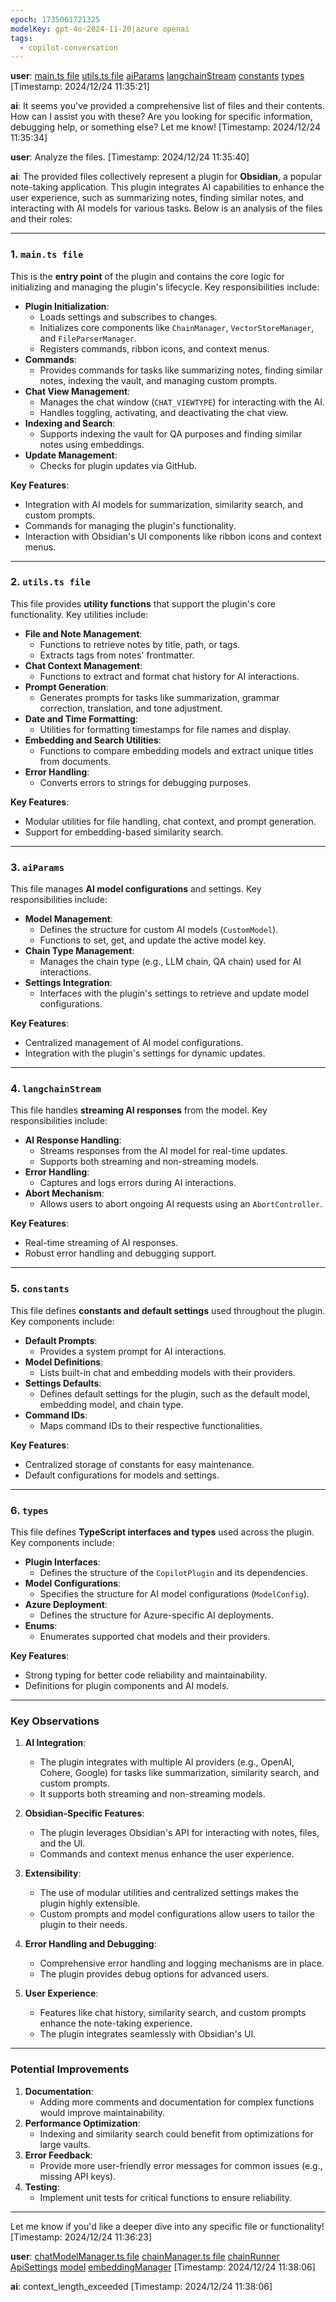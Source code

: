 ```yaml
---
epoch: 1735061721325
modelKey: gpt-4o-2024-11-20|azure openai
tags:
  - copilot-conversation
---
```


**user**: [main.ts file](main.ts%20file.md) [utils.ts file](utils.ts%20file.md) [aiParams](./aiParams.md) [langchainStream](./langchainStream.md) [constants](./constants.md) [types](types.md)
[Timestamp: 2024/12/24 11:35:21]

**ai**: It seems you've provided a comprehensive list of files and their contents. How can I assist you with these? Are you looking for specific information, debugging help, or something else? Let me know!
[Timestamp: 2024/12/24 11:35:34]

**user**: Analyze the files.
[Timestamp: 2024/12/24 11:35:40]

**ai**: The provided files collectively represent a plugin for **Obsidian**, a popular note-taking application. This plugin integrates AI capabilities to enhance the user experience, such as summarizing notes, finding similar notes, and interacting with AI models for various tasks. Below is an analysis of the files and their roles:

---

### **1. `main.ts file`**
This is the **entry point** of the plugin and contains the core logic for initializing and managing the plugin's lifecycle. Key responsibilities include:
- **Plugin Initialization**:
  - Loads settings and subscribes to changes.
  - Initializes core components like `ChainManager`, `VectorStoreManager`, and `FileParserManager`.
  - Registers commands, ribbon icons, and context menus.
- **Commands**:
  - Provides commands for tasks like summarizing notes, finding similar notes, indexing the vault, and managing custom prompts.
- **Chat View Management**:
  - Manages the chat window (`CHAT_VIEWTYPE`) for interacting with the AI.
  - Handles toggling, activating, and deactivating the chat view.
- **Indexing and Search**:
  - Supports indexing the vault for QA purposes and finding similar notes using embeddings.
- **Update Management**:
  - Checks for plugin updates via GitHub.

**Key Features**:
- Integration with AI models for summarization, similarity search, and custom prompts.
- Commands for managing the plugin's functionality.
- Interaction with Obsidian's UI components like ribbon icons and context menus.

---

### **2. `utils.ts file`**
This file provides **utility functions** that support the plugin's core functionality. Key utilities include:
- **File and Note Management**:
  - Functions to retrieve notes by title, path, or tags.
  - Extracts tags from notes' frontmatter.
- **Chat Context Management**:
  - Functions to extract and format chat history for AI interactions.
- **Prompt Generation**:
  - Generates prompts for tasks like summarization, grammar correction, translation, and tone adjustment.
- **Date and Time Formatting**:
  - Utilities for formatting timestamps for file names and display.
- **Embedding and Search Utilities**:
  - Functions to compare embedding models and extract unique titles from documents.
- **Error Handling**:
  - Converts errors to strings for debugging purposes.

**Key Features**:
- Modular utilities for file handling, chat context, and prompt generation.
- Support for embedding-based similarity search.

---

### **3. `aiParams`**
This file manages **AI model configurations** and settings. Key responsibilities include:
- **Model Management**:
  - Defines the structure for custom AI models (`CustomModel`).
  - Functions to set, get, and update the active model key.
- **Chain Type Management**:
  - Manages the chain type (e.g., LLM chain, QA chain) used for AI interactions.
- **Settings Integration**:
  - Interfaces with the plugin's settings to retrieve and update model configurations.

**Key Features**:
- Centralized management of AI model configurations.
- Integration with the plugin's settings for dynamic updates.

---

### **4. `langchainStream`**
This file handles **streaming AI responses** from the model. Key responsibilities include:
- **AI Response Handling**:
  - Streams responses from the AI model for real-time updates.
  - Supports both streaming and non-streaming models.
- **Error Handling**:
  - Captures and logs errors during AI interactions.
- **Abort Mechanism**:
  - Allows users to abort ongoing AI requests using an `AbortController`.

**Key Features**:
- Real-time streaming of AI responses.
- Robust error handling and debugging support.

---

### **5. `constants`**
This file defines **constants and default settings** used throughout the plugin. Key components include:
- **Default Prompts**:
  - Provides a system prompt for AI interactions.
- **Model Definitions**:
  - Lists built-in chat and embedding models with their providers.
- **Settings Defaults**:
  - Defines default settings for the plugin, such as the default model, embedding model, and chain type.
- **Command IDs**:
  - Maps command IDs to their respective functionalities.

**Key Features**:
- Centralized storage of constants for easy maintenance.
- Default configurations for models and settings.

---

### **6. `types`**
This file defines **TypeScript interfaces and types** used across the plugin. Key components include:
- **Plugin Interfaces**:
  - Defines the structure of the `CopilotPlugin` and its dependencies.
- **Model Configurations**:
  - Specifies the structure for AI model configurations (`ModelConfig`).
- **Azure Deployment**:
  - Defines the structure for Azure-specific AI deployments.
- **Enums**:
  - Enumerates supported chat models and their providers.

**Key Features**:
- Strong typing for better code reliability and maintainability.
- Definitions for plugin components and AI models.

---

### **Key Observations**
1. **AI Integration**:
   - The plugin integrates with multiple AI providers (e.g., OpenAI, Cohere, Google) for tasks like summarization, similarity search, and custom prompts.
   - It supports both streaming and non-streaming models.

2. **Obsidian-Specific Features**:
   - The plugin leverages Obsidian's API for interacting with notes, files, and the UI.
   - Commands and context menus enhance the user experience.

3. **Extensibility**:
   - The use of modular utilities and centralized settings makes the plugin highly extensible.
   - Custom prompts and model configurations allow users to tailor the plugin to their needs.

4. **Error Handling and Debugging**:
   - Comprehensive error handling and logging mechanisms are in place.
   - The plugin provides debug options for advanced users.

5. **User Experience**:
   - Features like chat history, similarity search, and custom prompts enhance the note-taking experience.
   - The plugin integrates seamlessly with Obsidian's UI.

---

### **Potential Improvements**
1. **Documentation**:
   - Adding more comments and documentation for complex functions would improve maintainability.
2. **Performance Optimization**:
   - Indexing and similarity search could benefit from optimizations for large vaults.
3. **Error Feedback**:
   - Provide more user-friendly error messages for common issues (e.g., missing API keys).
4. **Testing**:
   - Implement unit tests for critical functions to ensure reliability.

---

Let me know if you'd like a deeper dive into any specific file or functionality!
[Timestamp: 2024/12/24 11:36:23]

**user**: [chatModelManager.ts file](chatModelManager.ts%20file.md) [chainManager.ts file](chainManager.ts%20file.md) [chainRunner](./chainRunner.md) [ApiSettings](./ApiSettings.md) [model](./model.md) [embeddingManager](./embeddingManager.md) 
[Timestamp: 2024/12/24 11:38:06]

**ai**: context_length_exceeded
[Timestamp: 2024/12/24 11:38:06]